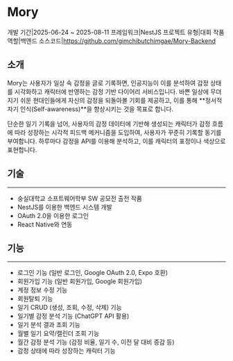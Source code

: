 # Mory
<desc>개발 기간|2025-06-24 ~ 2025-08-11</desc>
<desc>프레임워크|NestJS</desc>
<desc>프로젝트 유형|대회 작품</desc>
<desc>역할|백엔드</desc>
<desc>소스코드|<a>https://github.com/gimchibutchimgae/Mory-Backend</a></desc>
## 소개
Mory는 사용자가 일상 속 감정을 글로 기록하면, 인공지능이 이를 분석하여 감정 상태를 시각화하고 캐릭터에 반영하는 감정 기반 다이어리 서비스입니다. 바쁜 일상에 무뎌지기 쉬운 현대인들에게 자신의 감정을 되돌아볼 기회를 제공하고, 이를 통해 **정서적 자기 인식(Self-awareness)**을 향상시키는 것을 목표로 합니다.

단순한 일기 기록을 넘어, 사용자의 감정 데이터에 기반해 생성되는 캐릭터가 감정 흐름에 따라 성장하는 시각적 피드백 메커니즘을 도입하여, 사용자가 꾸준히 기록할 동기를 부여합니다. 하루마다 감정을 API를 이용해 분석하고, 이를 캐릭터의 표정이나 색상으로 표현합니다.

## 기술
---
- 숭실대학교 소프트웨어학부 SW 공모전 출전 작품
- NestJS를 이용한 백엔드 시스템 개발
- OAuth 2.0을 이용한 로그인
- React Native와 연동

## 기능
---
- 로그인 기능 (일반 로그인, Google OAuth 2.0, Expo 호환)
- 회원가입 기능 (일반 회원가입, Google 회원가입)
- 계정 정보 수정 기능
- 회원탈퇴 기능
- 일기 CRUD (생성, 조회, 수정, 삭제) 기능
- 일기별 감정 분석 기능 (ChatGPT API 활용)
- 일기 분석 결과 조회 기능
- 월별 일기 요약/캘린더 조회 기능
- 월간 감정 분석 기능 (감정 비율, 일기 수, 이전 달 대비 증감 등)
- 감정 상태에 따라 성장하는 캐릭터 기능